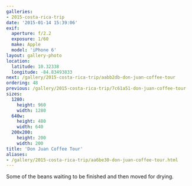 ```yaml
---
galleries:
- 2015-costa-rica-trip
date: '2015-01-14 15:39:06'
exif:
  aperture: f/2.2
  exposure: 1/60
  make: Apple
  model: 'iPhone 6'
layout: gallery-photo
location:
  latitude: 10.32338
  longitude: -84.83493833
next: /gallery/2015-costa-rica-trip/aabb2db-don-juan-coffee-tour
ordering: 48
previous: /gallery/2015-costa-rica-trip/7c61a51-don-juan-coffee-tour
sizes:
  1280:
    height: 960
    width: 1280
  640w:
    height: 480
    width: 640
  200x200:
    height: 200
    width: 200
title: 'Don Juan Coffee Tour'
aliases:
- /gallery/2015-costa-rica-trip/aa6be30-don-juan-coffee-tour.html
---
```


Some of the beans waiting to be finished and then moved for drying.
